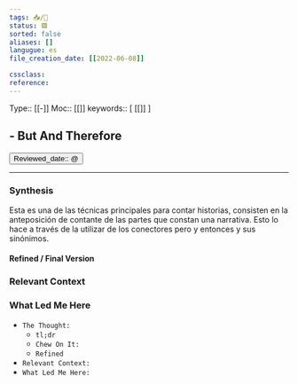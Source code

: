 ```yaml
---
tags: 📥️/💭️
status: 🟥
sorted: false
aliases: []
langugue: es
file_creation_date: [[2022-06-08]]

cssclass: 
reference:
---
```

Type:: [[-]] Moc:: [[]]
keywords:: [ [[]] ]
## - But And Therefore
<button class="date_button_today">Reviewed_date:: @ </button>

---
### Synthesis 
Esta es una de las técnicas principales para contar historias, consisten en la anteposición de contante de las partes que constan una narrativa. Esto lo hace a través de la utilizar de los conectores $\text{pero}$ y $\text{entonces}$ y sus sinónimos.






#### Refined / Final Version 


### Relevant Context


### What Led Me Here


- `The Thought:`
	- `tl;dr`
	- `Chew On It:`
	- `Refined`
- `Relevant Context:`
- `What Led Me Here:`